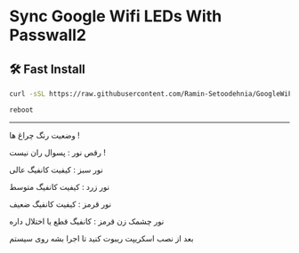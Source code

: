 # Sync Google Wifi LEDs With Passwall2

## 🛠 Fast Install

```bash
curl -sSL https://raw.githubusercontent.com/Ramin-Setoodehnia/GoogleWiFi-LED/refs/heads/main/install.sh -o /tmp/install.sh && chmod +x /tmp/install.sh && /tmp/install.sh
```
```bash
reboot
```
-----------------------
وضعیت رنگ چراغ ها !

رقص نور : پسوال ران نیست !

نور سبز : کیفیت کانفیگ عالی

نور زرد : کیفیت کانفیگ متوسط

نور قرمز : کیفیت کانفیگ ضعیف

نور چشمک زن قرمز : کانفیگ قطع یا اختلال داره

بعد از نصب اسکریپت ریبوت کنید تا اجرا بشه روی سیستم
